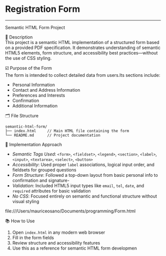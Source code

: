 # Registration Form
---

Semantic HTML Form Project

🎯 Description  
This project is a semantic HTML implementation of a structured form based on a provided PDF specification. It demonstrates understanding of semantic HTML5 elements, form structure, and accessibility best practices—without the use of CSS styling.

☑️ Purpose of the Form  
The form is intended to collect detailed data from users.Its sections include:

- Personal Information
- Contact and Address Information
- Preferences and Interests
- Confirmation
- Additional Information


🗂 File Structure  
```
semantic-html-form/
├── index.html     // Main HTML file containing the form
└── README.md      // Project documentation
```

📌 Implementation Approach  
- *Semantic Tags Used*: `<form>`, `<fieldset>`, `<legend>`, `<section>`, `<label>`, `<input>`, `<textarea>`, `<select>`, `<button>`  
- *Accessibility*: Used proper `label` associations, logical input order, and fieldsets for grouped questions  
- *Form Structure*: Followed a top-down layout from basic personal info to confirmation and signature-
- *Validation*: Included HTML5 input types like `email`, `tel`, `date`, and `required` attributes for basic validation  
- *No CSS*: Focused entirely on semantic and functional structure without visual styling


file:///Users/mauriceosano/Documents/programming/Form.html  

📚 How to Use  
1. Open `index.html` in any modern web browser  
2. Fill in the form fields  
3. Review structure and accessibility features  
4. Use this as a reference for semantic HTML form developmen  
